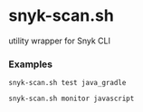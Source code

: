 # snyk-scan.sh
utility wrapper for Snyk CLI
### Examples
```
snyk-scan.sh test java_gradle
```
```
snyk-scan.sh monitor javascript
```
